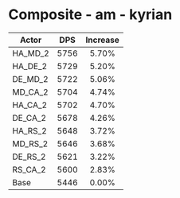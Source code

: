 # Composite - am - kyrian
| Actor | DPS | Increase |
|---|:---:|:---:|
|HA_MD_2|5756|5.70%|
|HA_DE_2|5729|5.20%|
|DE_MD_2|5722|5.06%|
|MD_CA_2|5704|4.74%|
|HA_CA_2|5702|4.70%|
|DE_CA_2|5678|4.26%|
|HA_RS_2|5648|3.72%|
|MD_RS_2|5646|3.68%|
|DE_RS_2|5621|3.22%|
|RS_CA_2|5600|2.83%|
|Base|5446|0.00%|
